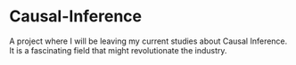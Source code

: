 # Causal-Inference
A project where I will be leaving my current studies about Causal Inference. It is a fascinating field that might revolutionate the industry.
